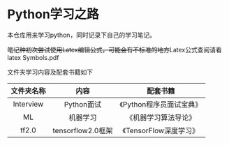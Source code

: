 <!--
 * @Author: wuwuwu
 * @Date: 2019-12-30 11:06:35
 * @LastEditors  : wuwuwu
 * @LastEditTime : 2019-12-30 11:40:53
 * @Description: 
 -->
# Python学习之路
本仓库用来学习python，同时记录下自己的学习笔记。

~~笔记种初次尝试使用Latex编辑公式，可能会有不标准的地方~~Latex公式查阅请看 latex Symbols.pdf

文件夹学习内容及配套书籍如下

文件夹名称|内容|配套书籍
:--:|:--:|:--:
Interview|Python面试|《Python程序员面试宝典》
ML|机器学习|《机器学习算法导论》
tf2.0|tensorflow2.0框架|《TensorFlow深度学习》